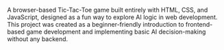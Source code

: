 A browser-based Tic-Tac-Toe game built entirely with HTML, CSS, and JavaScript, designed as a fun way to explore AI logic in web development. This project was created as a beginner-friendly introduction to frontend-based game development and implementing basic AI decision-making without any backend.

